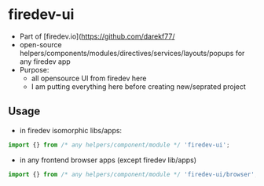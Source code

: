 # firedev-ui

- Part of [firedev.io](https://github.com/darekf77/
- open-source helpers/components/modules/directives/services/layouts/popups for any firedev app
- Purpose:
  - all opensource UI from firedev here
  - I am putting everything here before creating new/seprated project

## Usage

- in firedev isomorphic libs/apps:

```ts
import {} from /* any helpers/component/module */ 'firedev-ui';
```

- in any frontend browser apps (except firedev lib/apps)

```ts
import {} from /* any helpers/component/module */ 'firedev-ui/browser';
```
